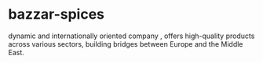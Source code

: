 # bazzar-spices
dynamic and internationally oriented company , offers high-quality products across various sectors, building bridges between Europe and the Middle East.

